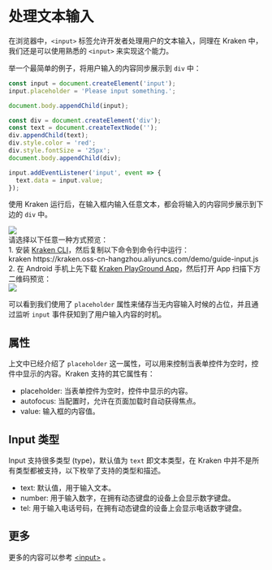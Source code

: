 # 处理文本输入

在浏览器中，`<input>` 标签允许开发者处理用户的文本输入，同理在 Kraken 中，我们还是可以使用熟悉的 `<input>` 来实现这个能力。

举一个最简单的例子，将用户输入的内容同步展示到 `div` 中：

```js
const input = document.createElement('input');
input.placeholder = 'Please input something.';

document.body.appendChild(input);

const div = document.createElement('div');
const text = document.createTextNode('');
div.appendChild(text);
div.style.color = 'red';
div.style.fontSize = '25px';
document.body.appendChild(div);

input.addEventListener('input', event => {
  text.data = input.value;
});
```

使用 Kraken 运行后，在输入框内输入任意文本，都会将输入的内容同步展示到下边的 `div` 中。

<div className="code-preview">
  <img className="preview-image" src="https://img.alicdn.com/imgextra/i3/O1CN01YAc3w11khyW4hpoYR_!!6000000004716-2-tps-360-662.png" />

  <div className="preview-tips">
    <div className="preview-title">
      请选择以下任意一种方式预览：
    </div>
    <div className="preview-row">
      <div>
        1. 安装 <a href="/guide#快速体验-kraken">Kraken CLI</a>，然后复制以下命令到命令行中运行：
      </div>
      <div className="preview-code">
        kraken https://kraken.oss-cn-hangzhou.aliyuncs.com/demo/guide-input.js
      </div>
    </div>
    <div className="preview-row">
      <div>
        2. 在 Android 手机上先下载 <a href="#" target="_blank">Kraken PlayGround App</a>，然后打开 App 扫描下方二维码预览：
      </div>
      <img className="preview-qrcode" src="https://img.alicdn.com/imgextra/i3/O1CN01pQIRh51KGmzur4LOQ_!!6000000001137-2-tps-200-200.png" />
    </div>
  </div>
</div>

可以看到我们使用了 `placeholder` 属性来储存当无内容输入时候的占位，并且通过监听 `input` 事件获知到了用户输入内容的时机。

## 属性

上文中已经介绍了 `placeholder` 这一属性，可以用来控制当表单控件为空时，控件中显示的内容。Kraken 支持的其它属性有：

- placeholder: 当表单控件为空时，控件中显示的内容。
- autofocus: 当配置时，允许在页面加载时自动获得焦点。
- value: 输入框的内容值。

## Input 类型

Input 支持很多类型 (type)，默认值为 `text` 即文本类型，在 Kraken 中并不是所有类型都被支持，以下枚举了支持的类型和描述。

- text: 默认值，用于输入文本。
- number: 用于输入数字，在拥有动态键盘的设备上会显示数字键盘。
- tel: 用于输入电话号码，在拥有动态键盘的设备上会显示电话数字键盘。

## 更多

更多的内容可以参考 [\<input\>](https://developer.mozilla.org/zh-CN/docs/Web/HTML/Element/Input) 。
